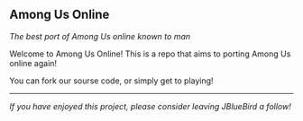 ## Among Us Online
*The best port of Among Us online known to man*

Welcome to Among Us Online! This is a repo that aims to porting Among Us online again!

You can fork our sourse code, or simply get to playing!



---
*If you have enjoyed this project, please consider leaving JBlueBird a follow!*

